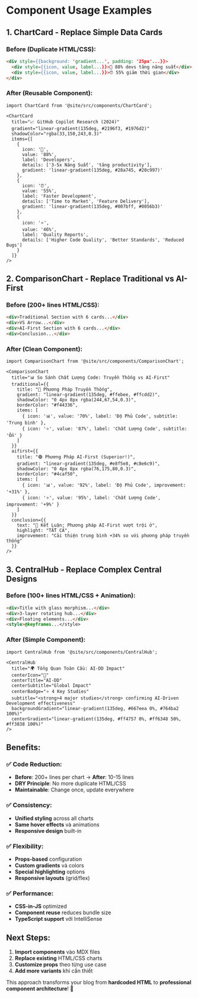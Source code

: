 # Component Usage Examples

## 1. ChartCard - Replace Simple Data Cards

### Before (Duplicate HTML/CSS):
```html
<div style={{background: 'gradient...', padding: '25px'...}}>
  <div style={{icon, value, label...}}>🚀 88% devs tăng năng suất</div>
  <div style={{icon, value, label...}}>⏰ 55% giảm thời gian</div>
</div>
```

### After (Reusable Component):
```tsx
import ChartCard from '@site/src/components/ChartCard';

<ChartCard
  title="📈 GitHub Copilot Research (2024)"
  gradient="linear-gradient(135deg, #2196f3, #1976d2)"
  shadowColor="rgba(33,150,243,0.3)"
  items={[
    { 
      icon: '🚀', 
      value: '88%', 
      label: 'Developers',
      details: ['3-5x Năng Suất', 'tăng productivity'],
      gradient: 'linear-gradient(135deg, #28a745, #20c997)'
    },
    { 
      icon: '⏰', 
      value: '55%', 
      label: 'Faster Development',
      details: ['Time to Market', 'Feature Delivery'],
      gradient: 'linear-gradient(135deg, #007bff, #0056b3)'
    },
    { 
      icon: '⭐', 
      value: '46%', 
      label: 'Quality Reports',
      details: ['Higher Code Quality', 'Better Standards', 'Reduced Bugs']
    }
  ]}
/>
```

## 2. ComparisonChart - Replace Traditional vs AI-First

### Before (200+ lines HTML/CSS):
```html
<div>Traditional Section with 6 cards...</div>
<div>VS Arrow...</div> 
<div>AI-First Section with 6 cards...</div>
<div>Conclusion...</div>
```

### After (Clean Component):
```tsx
import ComparisonChart from '@site/src/components/ComparisonChart';

<ComparisonChart
  title="📊 So Sánh Chất Lượng Code: Truyền Thống vs AI-First"
  traditional={{
    title: "🔴 Phương Pháp Truyền Thống",
    gradient: "linear-gradient(135deg, #ffebee, #ffcdd2)",
    shadowColor: "0 4px 8px rgba(244,67,54,0.3)",
    borderColor: "#f44336",
    items: [
      { icon: '📊', value: '70%', label: 'Độ Phủ Code', subtitle: 'Trung bình' },
      { icon: '⭐', value: '87%', label: 'Chất Lượng Code', subtitle: 'Ổn' }
    ]
  }}
  aifirst={{
    title: "🟢 Phương Pháp AI-First (Superior!)",
    gradient: "linear-gradient(135deg, #e8f5e8, #c8e6c9)", 
    shadowColor: "0 4px 8px rgba(76,175,80,0.3)",
    borderColor: "#4caf50",
    items: [
      { icon: '📊', value: '92%', label: 'Độ Phủ Code', improvement: '+31%' },
      { icon: '⭐', value: '95%', label: 'Chất Lượng Code', improvement: '+9%' }
    ]
  }}
  conclusion={{
    text: "📝 Kết Luận: Phương pháp AI-First vượt trội ở",
    highlight: "TẤT CẢ",
    improvement: "Cải thiện trung bình +34% so với phương pháp truyền thống"
  }}
/>
```

## 3. CentralHub - Replace Complex Central Designs

### Before (100+ lines HTML/CSS + Animation):
```html
<div>Title with glass morphism...</div>
<div>3-layer rotating hub...</div>  
<div>Floating elements...</div>
<style>@keyframes...</style>
```

### After (Simple Component):
```tsx
import CentralHub from '@site/src/components/CentralHub';

<CentralHub
  title="🌍 Tổng Quan Toàn Cầu: AI-DD Impact"
  centerIcon="🚀"
  centerTitle="AI-DD"
  centerSubtitle="Global Impact" 
  centerBadge="⭐ 4 Key Studies"
  subtitle="<strong>4 major studies</strong> confirming AI-Driven Development effectiveness"
  backgroundGradient="linear-gradient(135deg, #667eea 0%, #764ba2 100%)"
  centerGradient="linear-gradient(135deg, #ff4757 0%, #ff6348 50%, #ff3838 100%)"
/>
```

## Benefits:

### ✅ **Code Reduction:**
- **Before**: 200+ lines per chart → **After**: 10-15 lines
- **DRY Principle**: No more duplicate HTML/CSS
- **Maintainable**: Change once, update everywhere

### ✅ **Consistency:**
- **Unified styling** across all charts
- **Same hover effects** và animations
- **Responsive design** built-in

### ✅ **Flexibility:** 
- **Props-based** configuration
- **Custom gradients** và colors
- **Special highlighting** options
- **Responsive layouts** (grid/flex)

### ✅ **Performance:**
- **CSS-in-JS** optimized
- **Component reuse** reduces bundle size
- **TypeScript support** với IntelliSense

## Next Steps:

1. **Import components** vào MDX files
2. **Replace existing** HTML/CSS charts
3. **Customize props** theo từng use case  
4. **Add more variants** khi cần thiết

This approach transforms your blog from **hardcoded HTML** to **professional component architecture**! 🚀
